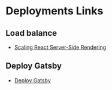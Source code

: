 # Deployments Links

## Load balance
- [Scaling React Server-Side Rendering](http://arkwright.github.io/scaling-react-server-side-rendering.html?utm_source=mybridge&utm_medium=blog&utm_campaign=read_more)

## Deploy Gatsby
- [Deploy Gatsby](https://www.gatsbyjs.org/docs/deploy-gatsby/)
